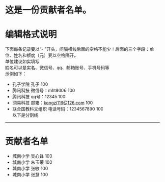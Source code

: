 # 这是一份贡献者名单。
# 编辑格式说明
下面每条记录要以“- ”开头，间隔横线后面的空格不能少！后面的三个字段：单位、姓名和额度（元）要以空格隔开。<br/>
单位建议如实填写<br/>
姓名可以是实名、微信号、qq、邮箱账号、手机号码等<br/>
示例如下：
- 孔子学院 孔子 100
- 腾讯科技 微信号：mht8006 100
- 腾讯科技 qq号：12345 100
- 网易科技 邮箱：kongzi116@126.com 100
- 联合国教科文组织 电话号码：1234567890 100<br/>
以下是分割线
----
# 贡献者名单
- 城南小学 吴心锋 100
- 城南小学 朱玉荣 100
- 城南小学 张敏 100
- 城南小学 张慧 100
